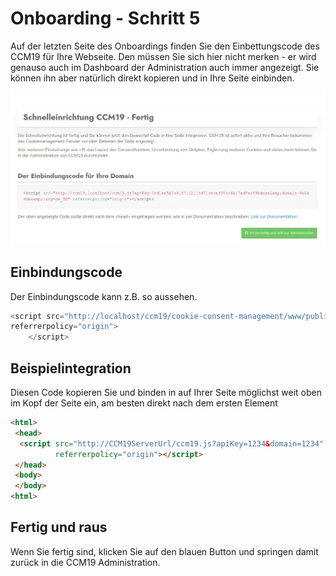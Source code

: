 # Onboarding - Schritt 5

Auf der letzten Seite des Onboardings finden Sie den Einbettungscode des CCM19 für Ihre Webseite. Den müssen Sie sich hier nicht merken - er wird genauso auch im Dashboard der Administration auch immer angezeigt. Sie können ihn aber natürlich direkt kopieren und in Ihre Seite einbinden.

![screenshot-1614090586768-768](../assets/screenshot-1614090586768-768.jpg)

## Einbindungscode

Der Einbindungscode kann z.B. so aussehen.

``` javascript
<script src="http://localhost/ccm19/cookie-consent-management/www/public/ccm19.js?apiKey=1234&amp;domain=1234&amp;lang=de_DE" 
referrerpolicy="origin">
    </script>
```



## Beispielintegration

Diesen Code kopieren Sie und binden in auf Ihrer Seite möglichst weit oben im Kopf der Seite ein, am besten direkt nach dem ersten <head> Element

``` html
<html>
 <head>
  <script src="http://CCM19ServerUrl/ccm19.js?apiKey=1234&domain=1234" 
          referrerpolicy="origin"></script>
 </head>
 <body>
 </body>
<html>    
```



## Fertig und raus

Wenn Sie fertig sind, klicken Sie auf den blauen Button und springen damit zurück in die CCM19 Administration.